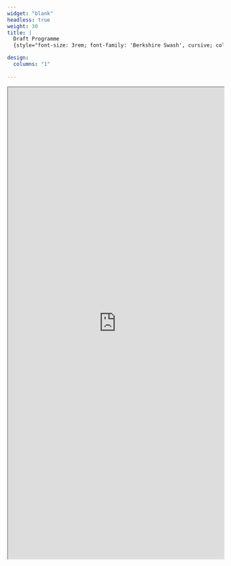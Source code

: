 ```yaml
---
widget: "blank"
headless: true
weight: 30
title: |
  Draft Programme
  {style="font-size: 3rem; font-family: 'Berkshire Swash', cursive; color: #373853"}

design:
  columns: "1"
    
---
```


<iframe src="https://docs.google.com/document/d/1l1xEEy2rVs8H4Yyx1n0zPyGMx-P9fdi4aNzGGtdtrkI/edit?usp=sharing" width="100%" height="1100px" allow="autoplay" ></iframe>